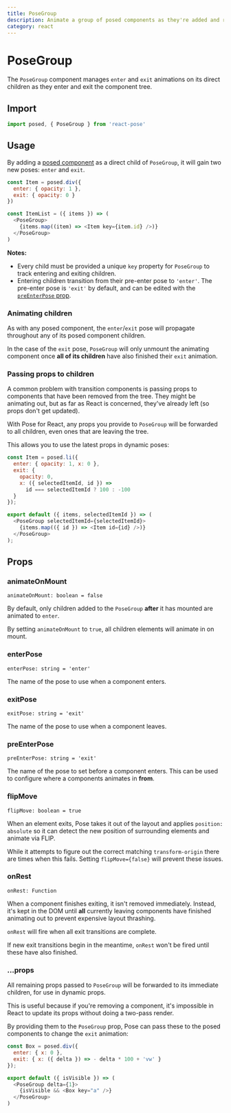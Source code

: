 ```yaml
---
title: PoseGroup
description: Animate a group of posed components as they're added and removed.
category: react
---
```


# PoseGroup

The `PoseGroup` component manages `enter` and `exit` animations on its direct children as they enter and exit the component tree.

<TOC />

## Import

```javascript
import posed, { PoseGroup } from 'react-pose'
```

## Usage

By adding a [posed component](/pose/api/posed) as a direct child of `PoseGroup`, it will gain two new poses: `enter` and `exit`.

```javascript
const Item = posed.div({
  enter: { opacity: 1 },
  exit: { opacity: 0 }
})

const ItemList = ({ items }) => (
  <PoseGroup>
    {items.map((item) => <Item key={item.id} />)}
  </PoseGroup>
)
```

**Notes:**
- Every child must be provided a unique `key` property for `PoseGroup` to track entering and exiting children.
- Entering children transition from their pre-enter pose to `'enter'`. The pre-enter pose is `'exit'` by default, and can be edited with the [`preEnterPose` prop](#posegroup-props-preenterpose).

### Animating children

As with any posed component, the `enter`/`exit` pose will propagate throughout any of its posed component children.

In the case of the `exit` pose, `PoseGroup` will only unmount the animating component once **all of its children** have also finished their `exit` animation.

### Passing props to children

A common problem with transition components is passing props to components that have been removed from the tree. They might be animating out, but as far as React is concerned, they've already left (so props don't get updated).

With Pose for React, any props you provide to `PoseGroup` will be forwarded to all children, even ones that are leaving the tree.

This allows you to use the latest props in dynamic poses:

```javascript
const Item = posed.li({
  enter: { opacity: 1, x: 0 },
  exit: {
    opacity: 0,
    x: ({ selectedItemId, id }) =>
      id === selectedItemId ? 100 : -100
  }
});

export default ({ items, selectedItemId }) => (
  <PoseGroup selectedItemId={selectedItemId}>
    {items.map(({ id }) => <Item id={id} />)}
  </PoseGroup>
);
```

## Props

### animateOnMount

`animateOnMount: boolean = false`

By default, only children added to the `PoseGroup` **after** it has mounted are animated to `enter`.

By setting `animateOnMount` to `true`, all children elements will animate in on mount.

### enterPose

`enterPose: string = 'enter'`

The name of the pose to use when a component enters.

### exitPose

`exitPose: string = 'exit'`

The name of the pose to use when a component leaves.

### preEnterPose

`preEnterPose: string = 'exit'`

The name of the pose to set before a component enters. This can be used to configure where a components animates in **from**.

### flipMove

`flipMove: boolean = true`

When an element exits, Pose takes it out of the layout and applies `position: absolute` so it can detect the new position of surrounding elements and animate via FLIP.

While it attempts to figure out the correct matching `transform-origin` there are times when this fails. Setting `flipMove={false}` will prevent these issues.

### onRest

`onRest: Function`

When a component finishes exiting, it isn't removed immediately. Instead, it's kept in the DOM until **all** currently leaving components have finished animating out to prevent expensive layout thrashing.

`onRest` will fire when all exit transitions are complete.

If new exit transitions begin in the meantime, `onRest` won't be fired until these have also finished.

### ...props

All remaining props passed to `PoseGroup` will be forwarded to its immediate children, for use in dynamic props.

This is useful because if you're removing a component, it's impossible in React to update its props without doing a two-pass render.

By providing them to the `PoseGroup` prop, Pose can pass these to the posed components to change the `exit` animation:

```javascript
const Box = posed.div({
  enter: { x: 0 },
  exit: { x: ({ delta }) => - delta * 100 + 'vw' }
});

export default ({ isVisible }) => (
  <PoseGroup delta={1}>
    {isVisible && <Box key="a" />}
  </PoseGroup>
)
```

